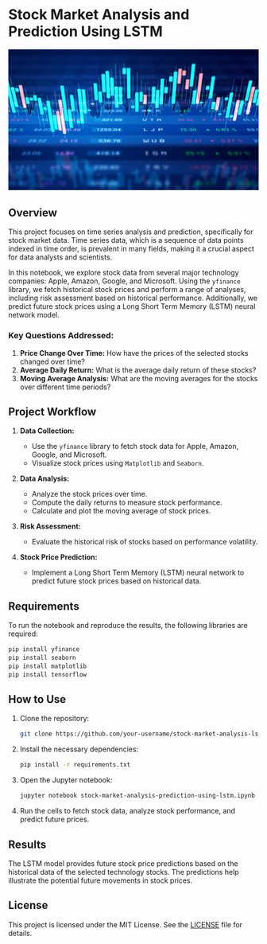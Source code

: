 
# Stock Market Analysis and Prediction Using LSTM

![Stock Market](techAnalysis-1000x500.jpg.webp)

## Overview

This project focuses on time series analysis and prediction, specifically for stock market data. Time series data, which is a sequence of data points indexed in time order, is prevalent in many fields, making it a crucial aspect for data analysts and scientists.

In this notebook, we explore stock data from several major technology companies: Apple, Amazon, Google, and Microsoft. Using the `yfinance` library, we fetch historical stock prices and perform a range of analyses, including risk assessment based on historical performance. Additionally, we predict future stock prices using a Long Short Term Memory (LSTM) neural network model.

### Key Questions Addressed:

1. **Price Change Over Time:** How have the prices of the selected stocks changed over time?
2. **Average Daily Return:** What is the average daily return of these stocks?
3. **Moving Average Analysis:** What are the moving averages for the stocks over different time periods?

## Project Workflow

1. **Data Collection:**
   - Use the `yfinance` library to fetch stock data for Apple, Amazon, Google, and Microsoft.
   - Visualize stock prices using `Matplotlib` and `Seaborn`.

2. **Data Analysis:**
   - Analyze the stock prices over time.
   - Compute the daily returns to measure stock performance.
   - Calculate and plot the moving average of stock prices.

3. **Risk Assessment:**
   - Evaluate the historical risk of stocks based on performance volatility.

4. **Stock Price Prediction:**
   - Implement a Long Short Term Memory (LSTM) neural network to predict future stock prices based on historical data.

## Requirements

To run the notebook and reproduce the results, the following libraries are required:

```bash
pip install yfinance
pip install seaborn
pip install matplotlib
pip install tensorflow
```

## How to Use

1. Clone the repository:
   ```bash
   git clone https://github.com/your-username/stock-market-analysis-lstm.git
   ```

2. Install the necessary dependencies:
   ```bash
   pip install -r requirements.txt
   ```

3. Open the Jupyter notebook:
   ```bash
   jupyter notebook stock-market-analysis-prediction-using-lstm.ipynb
   ```

4. Run the cells to fetch stock data, analyze stock performance, and predict future prices.

## Results

The LSTM model provides future stock price predictions based on the historical data of the selected technology stocks. The predictions help illustrate the potential future movements in stock prices.

## License

This project is licensed under the MIT License. See the [LICENSE](LICENSE) file for details.
